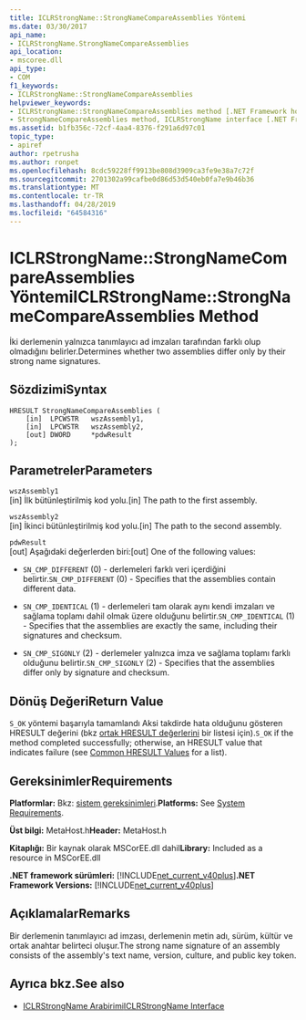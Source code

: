 ```yaml
---
title: ICLRStrongName::StrongNameCompareAssemblies Yöntemi
ms.date: 03/30/2017
api_name:
- ICLRStrongName.StrongNameCompareAssemblies
api_location:
- mscoree.dll
api_type:
- COM
f1_keywords:
- ICLRStrongName::StrongNameCompareAssemblies
helpviewer_keywords:
- ICLRStrongName::StrongNameCompareAssemblies method [.NET Framework hosting]
- StrongNameCompareAssemblies method, ICLRStrongName interface [.NET Framework hosting]
ms.assetid: b1fb356c-72cf-4aa4-8376-f291a6d97c01
topic_type:
- apiref
author: rpetrusha
ms.author: ronpet
ms.openlocfilehash: 8cdc59228ff9913be808d3909ca3fe9e38a7c72f
ms.sourcegitcommit: 2701302a99cafbe0d86d53d540eb0fa7e9b46b36
ms.translationtype: MT
ms.contentlocale: tr-TR
ms.lasthandoff: 04/28/2019
ms.locfileid: "64584316"
---
```

# <a name="iclrstrongnamestrongnamecompareassemblies-method"></a><span data-ttu-id="fc11d-102">ICLRStrongName::StrongNameCompareAssemblies Yöntemi</span><span class="sxs-lookup"><span data-stu-id="fc11d-102">ICLRStrongName::StrongNameCompareAssemblies Method</span></span>
<span data-ttu-id="fc11d-103">İki derlemenin yalnızca tanımlayıcı ad imzaları tarafından farklı olup olmadığını belirler.</span><span class="sxs-lookup"><span data-stu-id="fc11d-103">Determines whether two assemblies differ only by their strong name signatures.</span></span>  
  
## <a name="syntax"></a><span data-ttu-id="fc11d-104">Sözdizimi</span><span class="sxs-lookup"><span data-stu-id="fc11d-104">Syntax</span></span>  
  
```  
HRESULT StrongNameCompareAssemblies (  
    [in]  LPCWSTR   wszAssembly1,  
    [in]  LPCWSTR   wszAssembly2,  
    [out] DWORD     *pdwResult  
);  
```  
  
## <a name="parameters"></a><span data-ttu-id="fc11d-105">Parametreler</span><span class="sxs-lookup"><span data-stu-id="fc11d-105">Parameters</span></span>  
 `wszAssembly1`  
 <span data-ttu-id="fc11d-106">[in] İlk bütünleştirilmiş kod yolu.</span><span class="sxs-lookup"><span data-stu-id="fc11d-106">[in] The path to the first assembly.</span></span>  
  
 `wszAssembly2`  
 <span data-ttu-id="fc11d-107">[in] İkinci bütünleştirilmiş kod yolu.</span><span class="sxs-lookup"><span data-stu-id="fc11d-107">[in] The path to the second assembly.</span></span>  
  
 `pdwResult`  
 <span data-ttu-id="fc11d-108">[out] Aşağıdaki değerlerden biri:</span><span class="sxs-lookup"><span data-stu-id="fc11d-108">[out] One of the following values:</span></span>  
  
- <span data-ttu-id="fc11d-109">`SN_CMP_DIFFERENT` (0) - derlemeleri farklı veri içerdiğini belirtir.</span><span class="sxs-lookup"><span data-stu-id="fc11d-109">`SN_CMP_DIFFERENT` (0) - Specifies that the assemblies contain different data.</span></span>  
  
- <span data-ttu-id="fc11d-110">`SN_CMP_IDENTICAL` (1) - derlemeleri tam olarak aynı kendi imzaları ve sağlama toplamı dahil olmak üzere olduğunu belirtir.</span><span class="sxs-lookup"><span data-stu-id="fc11d-110">`SN_CMP_IDENTICAL` (1) - Specifies that the assemblies are exactly the same, including their signatures and checksum.</span></span>  
  
- <span data-ttu-id="fc11d-111">`SN_CMP_SIGONLY` (2) - derlemeler yalnızca imza ve sağlama toplamı farklı olduğunu belirtir.</span><span class="sxs-lookup"><span data-stu-id="fc11d-111">`SN_CMP_SIGONLY` (2) - Specifies that the assemblies differ only by signature and checksum.</span></span>  
  
## <a name="return-value"></a><span data-ttu-id="fc11d-112">Dönüş Değeri</span><span class="sxs-lookup"><span data-stu-id="fc11d-112">Return Value</span></span>  
 <span data-ttu-id="fc11d-113">`S_OK` yöntemi başarıyla tamamlandı Aksi takdirde hata olduğunu gösteren HRESULT değerini (bkz [ortak HRESULT değerlerini](https://go.microsoft.com/fwlink/?LinkId=213878) bir listesi için).</span><span class="sxs-lookup"><span data-stu-id="fc11d-113">`S_OK` if the method completed successfully; otherwise, an HRESULT value that indicates failure (see [Common HRESULT Values](https://go.microsoft.com/fwlink/?LinkId=213878) for a list).</span></span>  
  
## <a name="requirements"></a><span data-ttu-id="fc11d-114">Gereksinimler</span><span class="sxs-lookup"><span data-stu-id="fc11d-114">Requirements</span></span>  
 <span data-ttu-id="fc11d-115">**Platformlar:** Bkz: [sistem gereksinimleri](../../../../docs/framework/get-started/system-requirements.md).</span><span class="sxs-lookup"><span data-stu-id="fc11d-115">**Platforms:** See [System Requirements](../../../../docs/framework/get-started/system-requirements.md).</span></span>  
  
 <span data-ttu-id="fc11d-116">**Üst bilgi:** MetaHost.h</span><span class="sxs-lookup"><span data-stu-id="fc11d-116">**Header:** MetaHost.h</span></span>  
  
 <span data-ttu-id="fc11d-117">**Kitaplığı:** Bir kaynak olarak MSCorEE.dll dahil</span><span class="sxs-lookup"><span data-stu-id="fc11d-117">**Library:** Included as a resource in MSCorEE.dll</span></span>  
  
 <span data-ttu-id="fc11d-118">**.NET framework sürümleri:** [!INCLUDE[net_current_v40plus](../../../../includes/net-current-v40plus-md.md)]</span><span class="sxs-lookup"><span data-stu-id="fc11d-118">**.NET Framework Versions:** [!INCLUDE[net_current_v40plus](../../../../includes/net-current-v40plus-md.md)]</span></span>  
  
## <a name="remarks"></a><span data-ttu-id="fc11d-119">Açıklamalar</span><span class="sxs-lookup"><span data-stu-id="fc11d-119">Remarks</span></span>  
 <span data-ttu-id="fc11d-120">Bir derlemenin tanımlayıcı ad imzası, derlemenin metin adı, sürüm, kültür ve ortak anahtar belirteci oluşur.</span><span class="sxs-lookup"><span data-stu-id="fc11d-120">The strong name signature of an assembly consists of the assembly's text name, version, culture, and public key token.</span></span>  
  
## <a name="see-also"></a><span data-ttu-id="fc11d-121">Ayrıca bkz.</span><span class="sxs-lookup"><span data-stu-id="fc11d-121">See also</span></span>

- [<span data-ttu-id="fc11d-122">ICLRStrongName Arabirimi</span><span class="sxs-lookup"><span data-stu-id="fc11d-122">ICLRStrongName Interface</span></span>](../../../../docs/framework/unmanaged-api/hosting/iclrstrongname-interface.md)
